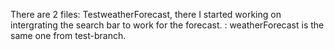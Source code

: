 There are 2 files: TestweatherForecast, there I started working on intergrating the search bar to work for the forecast.
: weatherForecast is the same one from test-branch.
